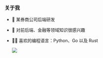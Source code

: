 ### 关于我

- 🔭 某券商公司后端研发

- 🌱 对前后端、金融等领域知识很感兴趣

- 👨‍💻 喜欢的编程语言：Python、Go 以及 Rust

    ![](https://github-readme-stats.vercel.app/api?username=CeresCa)
    
    

